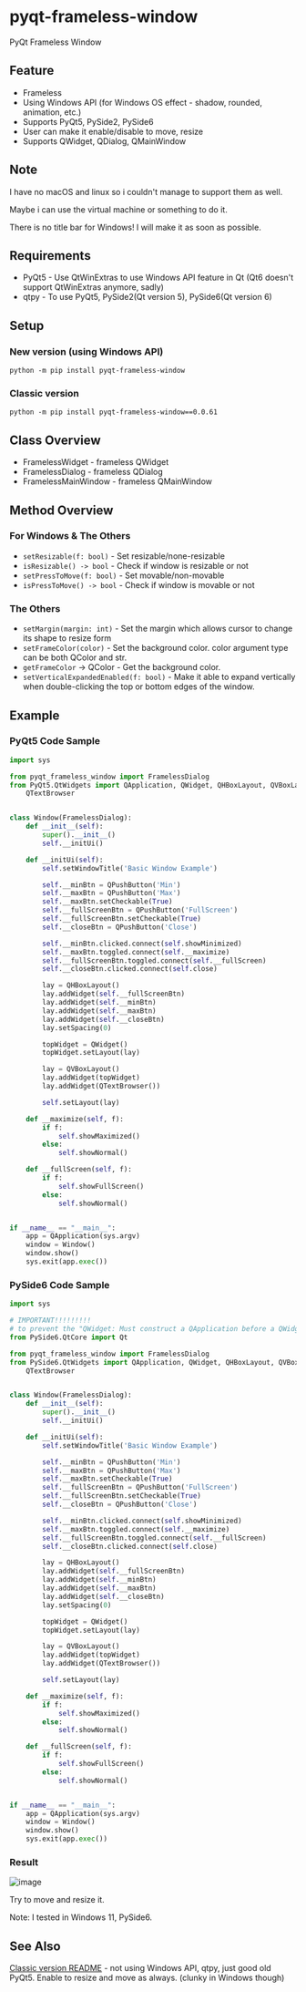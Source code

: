 # pyqt-frameless-window
PyQt Frameless Window

## Feature
* Frameless
* Using Windows API (for Windows OS effect - shadow, rounded, animation, etc.) 
* Supports PyQt5, PySide2, PySide6
* User can make it enable/disable to move, resize
* Supports QWidget, QDialog, QMainWindow

## Note
I have no macOS and linux so i couldn't manage to support them as well.

Maybe i can use the virtual machine or something to do it.

There is no title bar for Windows! I will make it as soon as possible.

## Requirements
* PyQt5 - Use QtWinExtras to use Windows API feature in Qt (Qt6 doesn't support QtWinExtras anymore, sadly) 
* qtpy - To use PyQt5, PySide2(Qt version 5), PySide6(Qt version 6)

## Setup

### New version (using Windows API)

`python -m pip install pyqt-frameless-window`

### Classic version

`python -m pip install pyqt-frameless-window==0.0.61`

## Class Overview
* FramelessWidget - frameless QWidget
* FramelessDialog - frameless QDialog
* FramelessMainWindow - frameless QMainWindow

## Method Overview
### For Windows & The Others
* `setResizable(f: bool)` - Set resizable/none-resizable
* `isResizable() -> bool` - Check if window is resizable or not
* `setPressToMove(f: bool)` - Set movable/non-movable
* `isPressToMove() -> bool` - Check if window is movable or not
### The Others
* `setMargin(margin: int)` - Set the margin which allows cursor to change its shape to resize form
* `setFrameColor(color)` - Set the background color. color argument type can be both QColor and str.
* `getFrameColor` -> QColor - Get the background color.
* `setVerticalExpandedEnabled(f: bool)` - Make it able to expand vertically when double-clicking the top or bottom edges of the window.

## Example
### PyQt5 Code Sample
```python
import sys

from pyqt_frameless_window import FramelessDialog
from PyQt5.QtWidgets import QApplication, QWidget, QHBoxLayout, QVBoxLayout, QPushButton, \
    QTextBrowser


class Window(FramelessDialog):
    def __init__(self):
        super().__init__()
        self.__initUi()

    def __initUi(self):
        self.setWindowTitle('Basic Window Example')

        self.__minBtn = QPushButton('Min')
        self.__maxBtn = QPushButton('Max')
        self.__maxBtn.setCheckable(True)
        self.__fullScreenBtn = QPushButton('FullScreen')
        self.__fullScreenBtn.setCheckable(True)
        self.__closeBtn = QPushButton('Close')

        self.__minBtn.clicked.connect(self.showMinimized)
        self.__maxBtn.toggled.connect(self.__maximize)
        self.__fullScreenBtn.toggled.connect(self.__fullScreen)
        self.__closeBtn.clicked.connect(self.close)

        lay = QHBoxLayout()
        lay.addWidget(self.__fullScreenBtn)
        lay.addWidget(self.__minBtn)
        lay.addWidget(self.__maxBtn)
        lay.addWidget(self.__closeBtn)
        lay.setSpacing(0)

        topWidget = QWidget()
        topWidget.setLayout(lay)

        lay = QVBoxLayout()
        lay.addWidget(topWidget)
        lay.addWidget(QTextBrowser())

        self.setLayout(lay)

    def __maximize(self, f):
        if f:
            self.showMaximized()
        else:
            self.showNormal()

    def __fullScreen(self, f):
        if f:
            self.showFullScreen()
        else:
            self.showNormal()


if __name__ == "__main__":
    app = QApplication(sys.argv)
    window = Window()
    window.show()
    sys.exit(app.exec())
```

### PySide6 Code Sample
```python
import sys

# IMPORTANT!!!!!!!!!
# to prevent the "QWidget: Must construct a QApplication before a QWidget" error, you should put the code below
from PySide6.QtCore import Qt

from pyqt_frameless_window import FramelessDialog
from PySide6.QtWidgets import QApplication, QWidget, QHBoxLayout, QVBoxLayout, QPushButton, \
    QTextBrowser


class Window(FramelessDialog):
    def __init__(self):
        super().__init__()
        self.__initUi()

    def __initUi(self):
        self.setWindowTitle('Basic Window Example')

        self.__minBtn = QPushButton('Min')
        self.__maxBtn = QPushButton('Max')
        self.__maxBtn.setCheckable(True)
        self.__fullScreenBtn = QPushButton('FullScreen')
        self.__fullScreenBtn.setCheckable(True)
        self.__closeBtn = QPushButton('Close')

        self.__minBtn.clicked.connect(self.showMinimized)
        self.__maxBtn.toggled.connect(self.__maximize)
        self.__fullScreenBtn.toggled.connect(self.__fullScreen)
        self.__closeBtn.clicked.connect(self.close)

        lay = QHBoxLayout()
        lay.addWidget(self.__fullScreenBtn)
        lay.addWidget(self.__minBtn)
        lay.addWidget(self.__maxBtn)
        lay.addWidget(self.__closeBtn)
        lay.setSpacing(0)

        topWidget = QWidget()
        topWidget.setLayout(lay)

        lay = QVBoxLayout()
        lay.addWidget(topWidget)
        lay.addWidget(QTextBrowser())

        self.setLayout(lay)

    def __maximize(self, f):
        if f:
            self.showMaximized()
        else:
            self.showNormal()

    def __fullScreen(self, f):
        if f:
            self.showFullScreen()
        else:
            self.showNormal()


if __name__ == "__main__":
    app = QApplication(sys.argv)
    window = Window()
    window.show()
    sys.exit(app.exec())
``` 

### Result

![image](https://user-images.githubusercontent.com/55078043/198822265-c427574a-6595-43a1-9a2c-30359368f1b2.png)

Try to move and resize it.

Note: I tested in Windows 11, PySide6.

## See Also

<a href="https://github.com/yjg30737/pyqt-frameless-window/tree/b84dd1ba421aa7f3f940229ce6379611380f5e35">Classic version README</a> - not using Windows API, qtpy, just good old PyQt5. Enable to resize and move as always. (clunky in Windows though) 
